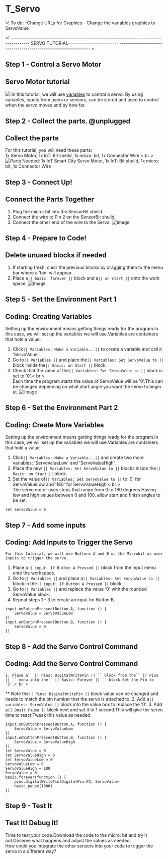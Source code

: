 # T_Servo
<! To do:
    -Change URLs for Graphics
    - Change the variables graphics to ServoValue
>
<!  ---------------------------------------------------------------
    ----------------------- SERVO TUTORIAL-------------------------
    --------------------------------------------------------------- >


## Step 1 - Control a Servo Motor
Servo Motor tutorial
--------------------
![](https://raw.githubusercontent.com/EarthEdSTEM/earthed-iot-programs-tutorials/master/Images/Earth%20Ed%20Horizontal%20Logo.png)
In this tutorial, we will use [variables](https://launchschool.com/books/ruby/read/variables) to control a servo. By using variables, inputs from users or sensors, can be stored and used to control when the servo moves and by how far.

## Step 2 - Collect the parts. @unplugged
Collect the parts
-----------------
For this tutorial, you will need these parts: <br>
1x Servo Motor, 1x IoT: Bit sheild, 1x micro: bit, 1x Connector Wire < br > <br>
![Parts Needed: 1x IoT Smart City Servo Motor, 1x IoT: Bit sheild, 1x micro: bit, 1x Connector Wire](https://raw.githubusercontent.com/EarthEdSTEM/IOT_Smart_City/main/Images/IoT_LED_Parts_List.svg)
<br>

## Step 3 - Connect Up!
Connect the Parts Together
--------------------------
1. Plug the micro: bit into the SensorBit sheild.
2. Connect the wire to Pin 2 on the SensorBit sheild.
3. Connect the other end of the wire to the Servo.
![image](https://raw.githubusercontent.com/EarthEdSTEM/IOT_Smart_City/main/Images/IoT_LED_Connections.svg)

## Step 4 - Prepare to Code!
Delete unused blocks if needed
------------------------------
1. If starting fresh, clear the previous blocks by dragging them to the menu bar where a 'bin' will appear.
2. Place a`` || basic: forever || `` block and a`` || on start || `` onto the work space.
![Image](https://raw.githubusercontent.com/EarthEdSTEM/IOT_Smart_City/main/Images/Delete_code.png)

## Step 5 - Set the Environment Part 1
Coding: Creating Variables
--------------------------
Setting up the environment means getting things ready for the program.In this case, we will set up the variables we will use.Variables are containers that hold a value.
1. Click`` || Variables: Make a Variable...|| `` to create a variable and call it 'ServoValue'.
2. Go to`` || Variables || `` and place the`` || Variables: Set ServoValue to || `` block inside the`` || Basic: on Start || `` block.
3. Check that the value of the`` || Variables: Set ServoValue to || `` block is set to '0'.< br > <br>
Each time the program starts the value of ServoValue will be '0'.This can be changed depending on what start angle you want the servo to begin at.
![Image](https://raw.githubusercontent.com/EarthEdSTEM/IOT_Smart_City/main/Images/Make_variable.jpg)

## Step 6 - Set the Environment Part 2
Coding: Create More Variables
-----------------------------
Setting up the environment means getting things ready for the program.In this case, we will set up the variables we will use.Variables are containers that hold a value.
1. Click`` || Variables: Make a Variable...|| `` and create two more variables; 'ServoValueLow' and 'ServoValueHigh'.
2. Place the new `` || Variables: Set ServoValue to || `` blocks inside the`` || Basic: on Start || `` block.
3. Set the value of`` || Variables: Set ServoValue to || `` to '0' for ServoValueLow and '180' for ServoValueHigh.< br > <br>
The servo motor uses steps that range from 0 to 180 degrees.Having low and high values between 0 and 180, allow start and finish angles to be set. 
```blocks
let ServoValue = 0
```

## Step 7 - Add some inputs
Coding: Add Inputs to Trigger the Servo
---------------------------------------
    For this tutorial, we will use Buttons A and B on the Microbit as user inputs to trigger the servo.
1. Place a`` || input: If Button A Pressed || `` block from the Input menu onto the workspace.
2. Go to`` || Variables || `` and place a`` || Variables: Set ServoValue to || `` block in the`` || input: If Button A Pressed || `` block.
3. Go to`` || Variables || `` and replace the value '0' with the rounded ServoValue block.
4. Repeat steps 1 - 3 to create an input for Button B.

```blocks
input.onButtonPressed(Button.A, function () {
    ServoValue = ServoValueLow
})
input.onButtonPressed(Button.B, function () {
    ServoValue = 0
})
```

## Step 8 - Add the Servo Control Command
Coding: Add the Servo Control Command
-------------------------------------
    1. Place a`` || Pins: DigitalWritePin || `` block from the`` || Pins || `` menu into the`` || Basic: Forever || `` block.Set the Pin to '2'.< br >
** Note the`` || Pins: DigitalWritePin || `` block value can be changed and needs to match the pin number that the servo is attached to.
2. Add a`` || variables: ServoValue || `` block into the value box to replace the '0'.
3. Add a`` || Basic.Pause || `` block next and set it to 1 second.This will give the servo time to react.Tweak this value as needed.
```blocks
input.onButtonPressed(Button.A, function () {
    ServoValue = ServoValueLow
})
input.onButtonPressed(Button.B, function () {
    ServoValue = ServoValueHigh
})
let ServoValue = 0
let ServoValueHigh = 0
let ServoValueLow = 0
ServoValueLow = 0
ServoValueHigh = 180
ServoValue = 0
basic.forever(function () {
    pins.digitalWritePin(DigitalPin.P2, ServoValue)
    basic.pause(1000)
})
```

## Step 9 - Test It
Test It! Debug it!
------------------
Time to test your code.Download the code to the micro: bit and try it out.Observe what happens and adjust the values as needed.<br>
How could you integrate the other sensors into your code to trigger the servo in a different way?

<script src="https://makecode.com/gh-pages-embed.js" > </script><script>makeCodeRender("{{ site.makecode.home_url }}", "{{ site.github.owner_name }}/{ { site.github.repository_name } } ");</script>

